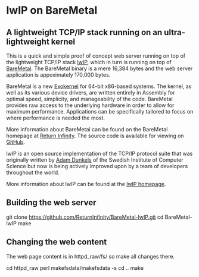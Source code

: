 # lwIP on BareMetal

## A lightweight TCP/IP stack running on an ultra-lightweight kernel

This is a quick and simple proof of concept web server running on top of the lightweight TCP/IP stack [lwIP](http://savannah.nongnu.org/projects/lwip/), which in turn is running on top of [BareMetal](http://www.returninfinity.com/baremetal.html). The BareMetal binary is a mere 16,384 bytes and the web server application is appoximately 170,000 bytes.

BareMetal is a new [Exokernel](http://en.wikipedia.org/wiki/Exokernel) for 64-bit x86-based systems. The kernel, as well as its various device drivers, are written entirely in Assembly for optimal speed, simplicity, and manageability of the code. BareMetal provides raw access to the underlying hardware in order to allow for maximum performance. Applications can be specifically tailored to focus on where performance is needed the most.

More information about BareMetal can be found on the BareMetal homepage at [Return Infinity](http://www.returninfinity.com/baremetal.html). The source code is available for viewing on [GitHub](https://github.com/ReturnInfinity/BareMetal-OS).

lwIP is an open source implementation of the TCP/IP protocol suite that was originally written by [Adam Dunkels](http://www.sics.se/~adam/) of the Swedish Institute of Computer Science but now is being actively improved upon by a team of developers throughout the world.

More information about lwIP can be found at the [lwIP homepage](http://savannah.nongnu.org/projects/lwip/).

## Building the web server

  git clone https://github.com/ReturnInfinity/BareMetal-lwIP.git
  cd BareMetal-lwIP
  make

## Changing the web content

The web page content is in httpd_raw/fs/ so make all changes there.

  cd httpd_raw
  perl makefsdata/makefsdata -s
  cd ..
  make
